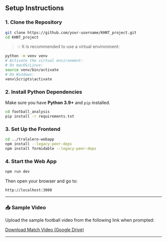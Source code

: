 ## Setup Instructions

### 1. Clone the Repository

```bash
git clone https://github.com/your-username/KHNT_project.git
cd KHNT_project
```

> 💡 It is recommended to use a virtual environment:

```bash
python -m venv venv
# Activate the virtual environment:
# On macOS/Linux:
source venv/bin/activate
# On Windows:
venv\Scripts\activate
```

### 2. Install Python Dependencies

Make sure you have **Python 3.9+** and `pip` installed.

```bash
cd football_analysis
pip install -r requirements.txt
```

### 3. Set Up the Frontend

```bash
cd ../tralalero-webapp
npm install --legacy-peer-deps
npm install formidable --legacy-peer-deps
```

### 4. Start the Web App

```bash
npm run dev
```

Then open your browser and go to:

```
http://localhost:3000
```

---

### 📥 Sample Video

Upload the sample football video from the following link when prompted:

[Download Match Video (Google Drive)](https://drive.google.com/file/d/10PtDupMD493Gt2BavwW8Rp3ZNbdsCLKL/view?usp=sharing)

---
